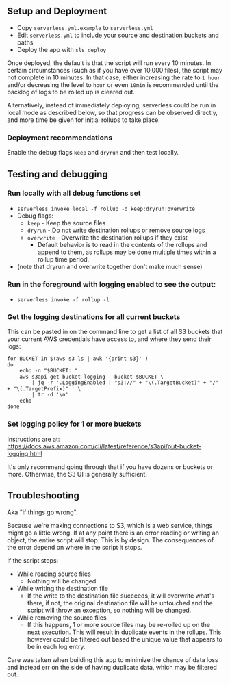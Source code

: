 

## Setup and Deployment

- Copy `serverless.yml.example` to `serverless.yml`
- Edit `serverless.yml` to include your source and destination buckets and paths
- Deploy the app with `sls deploy`

Once deployed, the default is that the script will run every 10 minutes.
In certain circumstances (such as if you have over 10,000 files), the script
may not complete in 10 minutes.  In that case, either increasing the rate to 
`1 hour` and/or decreasing the level to `hour` or even `10min`  is recommended 
until the backlog of logs to be rolled up is cleared out.

Alternatively, instead of immediately deploying, serverless could be run in local
mode as described below, so that progress can be observed directly, and more time
be given for initial rollups to take place.


### Deployment recommendations

Enable the debug flags `keep` and `dryrun` and then test locally.


## Testing and debugging

### Run locally with all debug functions set

  - `serverless invoke local -f rollup -d keep:dryrun:overwrite`
  - Debug flags:
     - `keep` - Keep the source files
     - `dryrun` - Do not write destination rollups or remove source logs
     - `overwrite` - Overwrite the destination rollups if they exist
        - Default behavior is to read in the contents of the rollups and append to them, as rollups may be done multiple times within a rollup time period.
  - (note that dryrun and overwrite together don't make much sense)


### Run in the foreground with logging enabled to see the output:

- `serverless invoke -f rollup -l`


### Get the logging destinations for all current buckets

This can be pasted in on the command line to get a list of all S3
buckets that your current AWS credentials have access to, and
where they send their logs:

```
for BUCKET in $(aws s3 ls | awk '{print $3}' )
do 
	echo -n "$BUCKET: "
	aws s3api get-bucket-logging --bucket $BUCKET \
		| jq -r '.LoggingEnabled | "s3://" + "\(.TargetBucket)" + "/" + "\(.TargetPrefix)" ' \
		| tr -d '\n'
	echo
done
```

### Set logging policy for 1 or more buckets

Instructions are at: <a href="https://docs.aws.amazon.com/cli/latest/reference/s3api/put-bucket-logging.html">https://docs.aws.amazon.com/cli/latest/reference/s3api/put-bucket-logging.html</a>

It's only recommend going through that if you have dozens or buckets or more.  Otherwise, the S3 UI is generally sufficient.


## Troubleshooting

Aka "if things go wrong".

Because we're making connections to S3, which is a web service, things
might go a little wrong.  If at any point there is an error reading or
writing an object, the entire script will stop.  This is by design.
The consequences of the error depend on where in the script it stops.

If the script stops:

- While reading source files
   - Nothing will be changed
- While writing the destination file
   - If the write to the destination file succeeds, it will overwrite what's there, if not, the original destination file will be untouched and the script will throw an exception, so nothing will be changed.
- While removing the source files
   - If this happens, 1 or more source files may be re-rolled up on the next execution.  This will result in duplicate events in the rollups.  This however could be filtered out based the unique value that appears to be in each log entry.


Care was taken when building this app to minimize the chance of data loss
and instead err on the side of having duplicate data, which may be filtered out.



